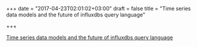 +++
date = "2017-04-23T02:01:02+03:00"
draft = false
title = "Time series data models and the future of influxdbs query language"

+++

<p><a href="https://speakerdeck.com/pauldix/time-series-data-models-and-the-future-of-influxdbs-query-language">Time series data models and the future of influxdbs query language</a></p>